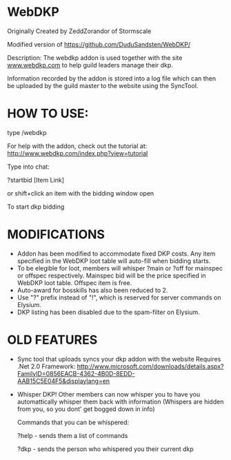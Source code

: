 # WebDKP
Originally Created by ZeddZorandor of Stormscale

Modified version of https://github.com/DuduSandsten/WebDKP/

Description:
The webdkp addon is used together with the site
www.webdkp.com to help guild leaders manage their
dkp. 

Information recorded by the addon is stored into a log file
which can then be uploaded by the guild master to the
website using the SyncTool. 


# HOW TO USE:

type /webdkp

For help with the addon, check out the tutorial at:
http://www.webdkp.com/index.php?view=tutorial


Type into chat:

?startbid [Item Link]

or shift+click an item with the bidding window open

To start dkp bidding

# MODIFICATIONS

  - Addon has been modified to accommodate fixed DKP costs. Any item specified in the WebDKP loot table will auto-fill when bidding starts.
  - To be elegible for loot, members will whisper ?main or ?off for mainspec or offspec respectively. Mainspec bid will be the price specified in WebDKP loot table. Offspec item is free.
  - Auto-award for bosskills has also been reduced to 2.
  - Use "?" prefix instead of "!", which is reserved for server commands on Elysium.
  - DKP listing has been disabled due to the spam-filter on Elysium.

# OLD FEATURES

- Sync tool that uploads syncs your dkp addon with the website
  Requires .Net 2.0 Framework:
  http://www.microsoft.com/downloads/details.aspx?FamilyID=0856EACB-4362-4B0D-8EDD-AAB15C5E04F5&displaylang=en

- Whisper DKP!
  Other members can now whisper you to have you automattically whisper them back with information
  (Whispers are hidden from you, so you dont' get bogged down in info)

  Commands that you can be whispered:
  
  ?help - sends them a list of commands
  
  ?dkp  - sends the person who whispered you their current dkp
